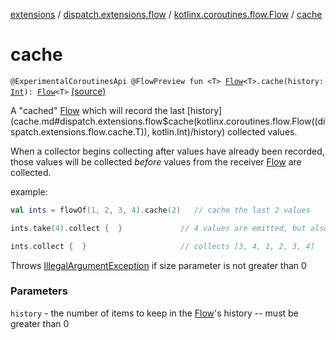 [extensions](../../index.md) / [dispatch.extensions.flow](../index.md) / [kotlinx.coroutines.flow.Flow](index.md) / [cache](./cache.md)

# cache

`@ExperimentalCoroutinesApi @FlowPreview fun <T> `[`Flow`](https://kotlin.github.io/kotlinx.coroutines/kotlinx-coroutines-core/kotlinx.coroutines.flow/-flow/index.html)`<T>.cache(history: `[`Int`](https://kotlinlang.org/api/latest/jvm/stdlib/kotlin/-int/index.html)`): `[`Flow`](https://kotlin.github.io/kotlinx.coroutines/kotlinx-coroutines-core/kotlinx.coroutines.flow/-flow/index.html)`<T>` [(source)](https://github.com/RBusarow/Dispatch/tree/master/extensions/src/main/java/dispatch/extensions/flow/Cache.kt#L46)

A "cached" [Flow](https://kotlin.github.io/kotlinx.coroutines/kotlinx-coroutines-core/kotlinx.coroutines.flow/-flow/index.html) which will record the last [history](cache.md#dispatch.extensions.flow$cache(kotlinx.coroutines.flow.Flow((dispatch.extensions.flow.cache.T)), kotlin.Int)/history) collected values.

When a collector begins collecting after values have already been recorded,
those values will be collected *before* values from the receiver [Flow](https://kotlin.github.io/kotlinx.coroutines/kotlinx-coroutines-core/kotlinx.coroutines.flow/-flow/index.html) are collected.

example:

``` Kotlin
val ints = flowOf(1, 2, 3, 4).cache(2)   // cache the last 2 values

ints.take(4).collect {  }             // 4 values are emitted, but also recorded.  The last 2 remain.

ints.collect {  }                     // collects [3, 4, 1, 2, 3, 4]
```

Throws [IllegalArgumentException](https://kotlinlang.org/api/latest/jvm/stdlib/kotlin/-illegal-argument-exception/index.html) if size parameter is not greater than 0

### Parameters

`history` - the number of items to keep in the [Flow](https://kotlin.github.io/kotlinx.coroutines/kotlinx-coroutines-core/kotlinx.coroutines.flow/-flow/index.html)'s history -- must be greater than 0